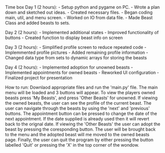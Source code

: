 Time box
Day 1 (2 hours):
	- Setup python and pygame on PC.
	- Wrote a plan down and sketched out ideas.
	- Created necessary files.
	- Began coding main, util, and menu screen.
	- Worked on IO from data file.
	- Made Beast Class and added beasts to sets.

Day 2 (2 hours):
	- Implemented additional states
	- Improved functionality of buttons
	- Created function to display beast info on screen

Day 3 (2 hours):
	- Simplified profile screen to reduce repeated code
	- Implemmented profile pictures
	- Added remaining profile information
	- Changed data type from sets to dynamic arrays for storing the beasts

Day 4 (2 hours):
	- Implemented adoption for unowned beasts
	- Implemented appointments for owned beasts
	- Reworked UI configuration
	- Finalized project for presentation




How to run:
	Downlaod appropriate files and run the 'main.py' file. The main menu will be loaded and 3 buttons will appear. To view the players owned beasts press 'My Beasts', and press 'Other Beasts' for unowned. If viewing the owned beasts, the user can see the profile of the current beast. The user can navigate through the beasts by using the 'next' and 'previous' buttons. The appointment button can be pressed to change the date of the next appointment. If the date supplied is already used then it will revert back to the orignal date. If viewing the 'Other Beasts' the user can adopt the beast by pressing the coresponding button. The user will be brought back to the menu and the adopted beast will me moved to the owned beasts page. Finally, the user can quit the program by either pressing the button labelled 'Quit' or pressing the 'X' in the top corner of the wondow.
